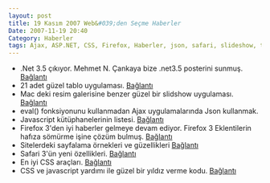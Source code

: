 ```yaml
---
layout: post
title: 19 Kasım 2007 Web&#039;den Seçme Haberler
Date: 2007-11-19 20:40
Category: Haberler
tags: Ajax, ASP.NET, CSS, Firefox, Haberler, json, safari, slideshow, table
---
```


-   .Net 3.5 çıkıyor. Mehmet N. Çankaya bize .net3.5 posterini sunmuş.
    [Bağlantı][]
-   21 adet güzel tablo uygulaması. [Bağlantı][1]
-   Mac deki resim galerisine benzer güzel bir slidshow uygulaması.
    [Bağlantı][2]
-   eval() fonksiyonunu kullanmadan Ajax uygulamalarında Json kullanmak.
-   Javascript kütüphanelerinin listesi. [Bağlantı][4]
-   Firefox 3'den iyi haberler gelmeye devam ediyor. Firefox 3
    Eklentilerin hafıza sömürme işine çözüm bulmuş. [Bağlantı][5]
-   Sitelerdeki sayfalama örnekleri ve güzellikleri [Bağlantı][6]
-   Safari 3'ün yeni özellikleri. [Bağlantı][7]
-   En iyi CSS araçları. [Bağlantı][8]
-   CSS ve javascript yardımı ile güzel bir yıldız verme kodu.
    [Bağlantı][9]


  [Bağlantı]: http://www.nuricankaya.com/default.asp?gunluk_id=237
    ".net3.5 posteri"
  [1]: http://www.noupe.com/javascript/21-fresh-ajax-css-tables.html
    "Süzülebilir tablolar"
  [2]: http://mediaeventservices.com/blog/2007/11/15/ajax-image-gallery-powered-by-slideflow-like-cover-flow/
    "Slideshow"
  [4]: http://technotarget.com/ajax-dhtml-and-javascript-libraries/
    "javascript kütüphaneleri"
  [5]: http://blog.wired.com/monkeybites/2007/11/firefox-3-add-o.html
    "Firefox 3 Beta "
  [6]: http://www.smashingmagazine.com/2007/11/16/pagination-gallery-examples-and-good-practices/
    "sayfalama"
  [7]: http://webkit.org/blog/122/webkit-3-10-new-things/ "Bağlantı"
  [8]: http://techmagazine.ws/best-css-tools/ "çevirimiçi araçlar"
  [9]: http://www.nickstakenburg.com/projects/starbox/ "5 yıldız"
